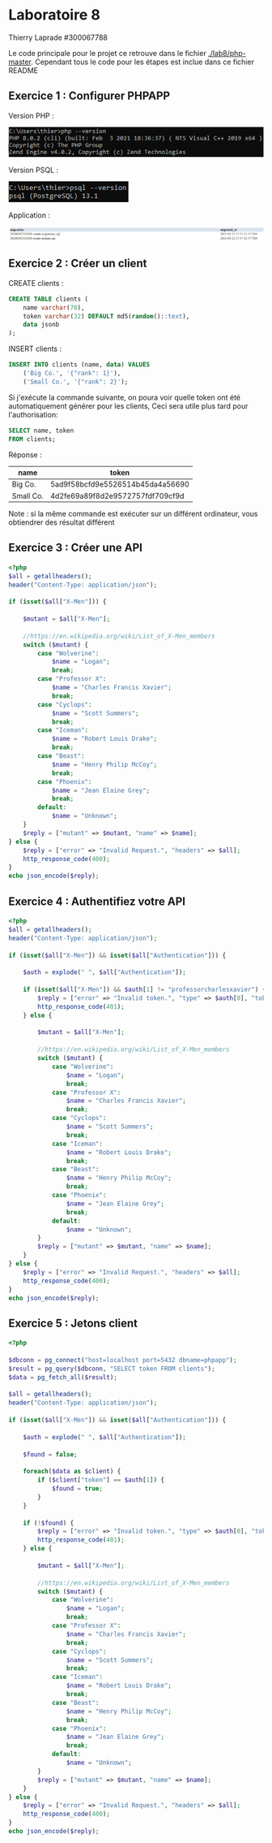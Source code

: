 # Laboratoire 8

Thierry Laprade #300067788

Le code principale pour le projet ce retrouve dans le fichier [./lab8/php-master](./lab8/php-master). Cependant tous le code pour les étapes est inclue dans ce fichier README 
## Exercice 1 : Configurer PHPAPP

Version PHP :

![PHP version](./assets/Lab8_1_php_version.png)

Version PSQL :

![psql version](./assets/Lab8_2_psql_version.png)

Application : 

![PHP App Running](./assets/Lab8_3_application.png)

## Exercice 2 : Créer un client

CREATE clients :
```sql
CREATE TABLE clients (
    name varchar(70),
    token varchar(32) DEFAULT md5(random()::text),
    data jsonb
);
```

INSERT clients :
```sql
INSERT INTO clients (name, data) VALUES 
    ('Big Co.', '{"rank": 1}'),
    ('Small Co.', '{"rank": 2}');
```

Si j'exécute la commande suivante, on poura voir quelle token ont été automatiquement générer pour les clients, Ceci sera utile plus tard pour l'authorisation:
```sql
SELECT name, token
FROM clients;
```

Réponse :

| name | token |
| ---- | ----- |
| Big Co. | 5ad9f58bcfd9e5526514b45da4a56690 |
| Small Co. | 4d2fe69a89f8d2e9572757fdf709cf9d |

Note : si la même commande est exécuter sur un différent ordinateur, vous obtiendrer des résultat différent

## Exercice 3 : Créer une API

```php
<?php
$all = getallheaders();
header("Content-Type: application/json");

if (isset($all["X-Men"])) {

    $mutant = $all["X-Men"];

    //https://en.wikipedia.org/wiki/List_of_X-Men_members
    switch ($mutant) {
        case "Wolverine":
            $name = "Logan";
            break;
        case "Professor X":
            $name = "Charles Francis Xavier";
            break;
        case "Cyclops":
            $name = "Scott Summers";
            break;
        case "Iceman":
            $name = "Robert Louis Drake";
            break;
        case "Beast":
            $name = "Henry Philip McCoy";
            break;
        case "Phoenix":
            $name = "Jean Elaine Grey";
            break;
        default:
            $name = "Unknown";
    }
    $reply = ["mutant" => $mutant, "name" => $name];
} else {
    $reply = ["error" => "Invalid Request.", "headers" => $all];
    http_response_code(400);
}
echo json_encode($reply);
```

## Exercice 4 : Authentifiez votre API

```php
<?php
$all = getallheaders();
header("Content-Type: application/json");

if (isset($all["X-Men"]) && isset($all["Authentication"])) {

    $auth = explode(" ", $all["Authentication"]);

    if (isset($all["X-Men"]) && $auth[1] != "professorcharlesxavier") {
        $reply = ["error" => "Invalid token.", "type" => $auth[0], "token" => $auth[1]];
        http_response_code(401);
    } else {

        $mutant = $all["X-Men"];

        //https://en.wikipedia.org/wiki/List_of_X-Men_members
        switch ($mutant) {
            case "Wolverine":
                $name = "Logan";
                break;
            case "Professor X":
                $name = "Charles Francis Xavier";
                break;
            case "Cyclops":
                $name = "Scott Summers";
                break;
            case "Iceman":
                $name = "Robert Louis Drake";
                break;
            case "Beast":
                $name = "Henry Philip McCoy";
                break;
            case "Phoenix":
                $name = "Jean Elaine Grey";
                break;
            default:
                $name = "Unknown";
        }
        $reply = ["mutant" => $mutant, "name" => $name];
    }
} else {
    $reply = ["error" => "Invalid Request.", "headers" => $all];
    http_response_code(400);
}
echo json_encode($reply);
```

## Exercice 5 : Jetons client

```php
<?php

$dbconn = pg_connect("host=localhost port=5432 dbname=phpapp");
$result = pg_query($dbconn, "SELECT token FROM clients");
$data = pg_fetch_all($result);

$all = getallheaders();
header("Content-Type: application/json");

if (isset($all["X-Men"]) && isset($all["Authentication"])) {

    $auth = explode(" ", $all["Authentication"]);

    $found = false;

    foreach($data as $client) {
        if ($client["token"] == $auth[1]) {
            $found = true;
        }
    }

    if (!$found) {
        $reply = ["error" => "Invalid token.", "type" => $auth[0], "token" => $auth[1]];
        http_response_code(401);
    } else {

        $mutant = $all["X-Men"];

        //https://en.wikipedia.org/wiki/List_of_X-Men_members
        switch ($mutant) {
            case "Wolverine":
                $name = "Logan";
                break;
            case "Professor X":
                $name = "Charles Francis Xavier";
                break;
            case "Cyclops":
                $name = "Scott Summers";
                break;
            case "Iceman":
                $name = "Robert Louis Drake";
                break;
            case "Beast":
                $name = "Henry Philip McCoy";
                break;
            case "Phoenix":
                $name = "Jean Elaine Grey";
                break;
            default:
                $name = "Unknown";
        }
        $reply = ["mutant" => $mutant, "name" => $name];
    }
} else {
    $reply = ["error" => "Invalid Request.", "headers" => $all];
    http_response_code(400);
}
echo json_encode($reply);
```